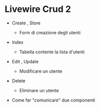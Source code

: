 # Livewire Crud 2

- Create , Store
    - Form di creazione degli utenti

- Index
    - Tabella contente la lista d'utenti

- Edit , Update
    - Modificare un utente

- Delete
    - Eliminare un utente

- Come far "comunicare" due componenti